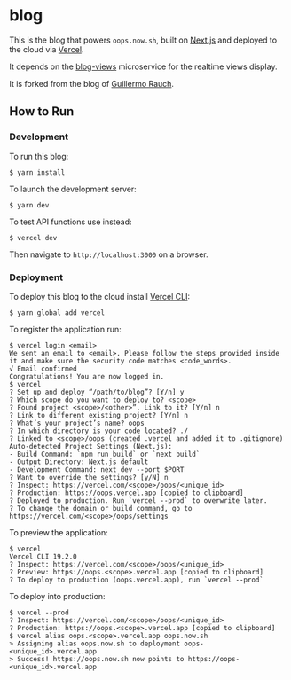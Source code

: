 # blog

This is the blog that powers `oops.now.sh`, built on [Next.js](https://nextjs.org/) and deployed to the cloud via [Vercel](https://vercel.com).

It depends on the [blog-views](https://github.com/jecassis/blog-views) microservice for the realtime views display.

It is forked from the blog of [Guillermo Rauch](https://github.com/rauchg/blog).

## How to Run

### Development

To run this blog:

```console
$ yarn install
```

To launch the development server:

```console
$ yarn dev
```

To test API functions use instead:

```console
$ vercel dev
```

Then navigate to `http://localhost:3000` on a browser.

### Deployment

To deploy this blog to the cloud install [Vercel CLI](https://vercel.com/download):

```console
$ yarn global add vercel
```

To register the application run:

```console
$ vercel login <email>
We sent an email to <email>. Please follow the steps provided inside it and make sure the security code matches <code_words>.
√ Email confirmed
Congratulations! You are now logged in.
$ vercel
? Set up and deploy “/path/to/blog”? [Y/n] y
? Which scope do you want to deploy to? <scope>
? Found project <scope>/<other>”. Link to it? [Y/n] n
? Link to different existing project? [Y/n] n
? What’s your project’s name? oops
? In which directory is your code located? ./
? Linked to <scope>/oops (created .vercel and added it to .gitignore)
Auto-detected Project Settings (Next.js):
- Build Command: `npm run build` or `next build`
- Output Directory: Next.js default
- Development Command: next dev --port $PORT
? Want to override the settings? [y/N] n
? Inspect: https://vercel.com/<scope>/oops/<unique_id>
? Production: https://oops.vercel.app [copied to clipboard]
? Deployed to production. Run `vercel --prod` to overwrite later.
? To change the domain or build command, go to https://vercel.com/<scope>/oops/settings
```

To preview the application:

```console
$ vercel
Vercel CLI 19.2.0
? Inspect: https://vercel.com/<scope>/oops/<unique_id>
? Preview: https://oops.<scope>.vercel.app [copied to clipboard]
? To deploy to production (oops.vercel.app), run `vercel --prod`
```

To deploy into production:

```console
$ vercel --prod
? Inspect: https://vercel.com/<scope>/oops/<unique_id>
? Production: https://oops.<scope>.vercel.app [copied to clipboard]
$ vercel alias oops.<scope>.vercel.app oops.now.sh
> Assigning alias oops.now.sh to deployment oops-<unique_id>.vercel.app
> Success! https://oops.now.sh now points to https://oops-<unique_id>.vercel.app
```
